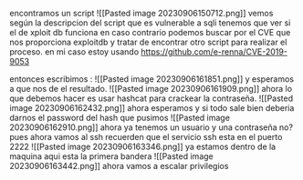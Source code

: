 encontramos un script 
![[Pasted image 20230906150712.png]]
vemos según la descripcion del script que es vulnerable a sqli
tenemos que ver si el de xploit db funciona en caso contrario podemos buscar por el CVE que nos proporciona exploitdb y tratar de encontrar otro script para realizar el proceso.
en mi caso estoy usando 
https://github.com/e-renna/CVE-2019-9053

entonces escribimos :
![[Pasted image 20230906161851.png]]
y esperamos a que nos de el resultado.
![[Pasted image 20230906161909.png]]
ahora lo que debemos hacer es usar hashcat
para crackear la contraseña.
![[Pasted image 20230906162432.png]]
ahora esperamos
y si todo sale bien deberia darnos el password del hash que pusimos 
![[Pasted image 20230906162910.png]]
ahora ya tenemos un usuario y una contraseña no?
pues ahora vamos al ssh 
recuerden que el servicio ssh esta en el puerto 2222
![[Pasted image 20230906163346.png]]
ya estamos dentro de la maquina
aqui esta la primera bandera
![[Pasted image 20230906163442.png]]
ahora vamos a escalar privilegios 
